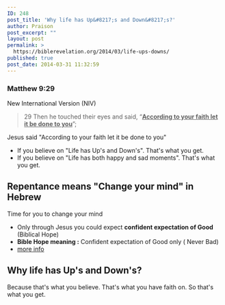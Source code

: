 ```yaml
---
ID: 248
post_title: 'Why life has Up&#8217;s and Down&#8217;s?'
author: Praison
post_excerpt: ""
layout: post
permalink: >
  https://biblerevelation.org/2014/03/life-ups-downs/
published: true
post_date: 2014-03-31 11:32:59
---
```

<div>
<h3>Matthew 9:29</h3>
New International Version (NIV)

</div>
<div>
<blockquote>29 Then he touched their eyes and said, “<span style="text-decoration: underline;"><strong>According to your faith let it be done to you</strong></span>”;</blockquote>
Jesus said "According to your faith let it be done to you"
<ul>
	<li>If you believe on "Life has Up's and Down's". That's what you get.</li>
	<li>If you believe on "Life has both happy and sad moments". That's what you get.</li>
</ul>
<h2>Repentance means "Change your mind" in Hebrew</h2>
Time for you to change your mind
<ul>
	<li>Only through Jesus you could expect <strong>confident expectation of Good</strong> (Biblical Hope)</li>
	<li><strong>Bible Hope meaning :</strong> Confident expectation of Good only ( Never Bad)</li>
	<li><a title="Hope : Biblical meaning" href="http://biblerevelation.org/2014/03/30/hope-biblical-meaning/" target="_blank">more info</a></li>
</ul>
<h2>Why life has Up's and Down's?</h2>
Because that's what you believe. That's what you have faith on. So that's what you get.

</div>